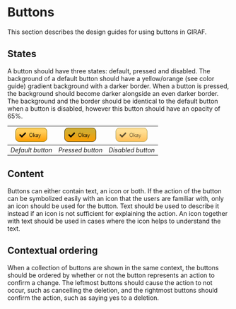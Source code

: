 # Buttons
This section describes the design guides for using buttons in GIRAF.

## States
A button should have three states: default, pressed and disabled. 
The background of a default button should have a yellow/orange (see color guide) gradient background with a darker border.
When a button is pressed, the background should become darker alongside an even darker border.
The background and the border should be identical to the default button when a button is disabled, however this button should have an opacity of 65%.

| ![ButtonDefault](./images/ButtonDefault.png) | ![ButtonPressed](./images/ButtonPressed.png "ButtonPressed") | ![ButtonDisabled](./images/ButtonDisabled.png "ButtonDisabled") |
|:--:| :--: | :--: |
| *Default button* | *Pressed button* | *Disabled button* |

## Content
Buttons can either contain text, an icon or both.
If the action of the button can be symbolized easily with an icon that the users are familiar with, only an icon should be used for the button.
Text should be used to describe it instead if an icon is not sufficient for explaining the action.
An icon together with text should be used in cases where the icon helps to understand the text.

## Contextual ordering
When a collection of buttons are shown in the same context, the buttons should be ordered by whether or not the button represents an action to confirm a change.
The leftmost buttons should cause the action to not occur, such as cancelling the deletion, and the rightmost buttons should confirm the action, such as saying yes to a deletion.
